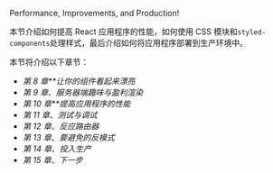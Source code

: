 Performance, Improvements, and Production!

本节介绍如何提高 React 应用程序的性能，如何使用 CSS 模块和`styled-components`处理样式，最后介绍如何将应用程序部署到生产环境中。

本节将介绍以下章节：

*   *第 8 章**让你的组件看起来漂亮*
*   *第 9 章*、*服务器端趣味与盈利渲染*
*   *第 10 章**提高应用程序的性能*
*   *第 11 章*、*测试与调试*
*   *第 12 章*、*反应路由器*
*   *第 13 章*、*要避免的反模式*
*   *第 14 章*、*投入生产*
*   *第 15 章*、*下一步*